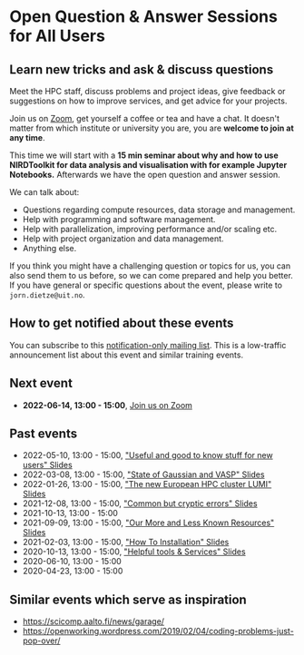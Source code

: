 # Open Question & Answer Sessions for All Users

## Learn new tricks and ask & discuss questions

Meet the HPC staff, discuss problems and project ideas, give feedback or
suggestions on how to improve services, and get advice for your
projects.

Join us on [Zoom](https://uit.zoom.us/j/63647467890), get yourself a
coffee or tea and have a chat. It doesn't matter from which institute or
university you are, you are **welcome to join at any time**.

This time we will start with a **15 min seminar about why and how to use
NIRDToolkit for data analysis and visualisation with for example Jupyter
Notebooks.** Afterwards we have the open question and answer session.

We can talk about:
- Questions regarding compute resources, data storage and management.
- Help with programming and software management.
- Help with parallelization, improving performance and/or scaling etc.
- Help with project organization and data management.
- Anything else.

If you think you might have a challenging question or topics for us,
you can also send them to us before, so we can come prepared and
help you better. If you have general or specific questions about
the event, please write to `jorn.dietze@uit.no`.


## How to get notified about these events

You can subscribe to this
[notification-only mailing list](https://sympa.uninett.no/lists/nris.no/info/events).
This is a low-traffic announcement list about this event and similar training
events.


## Next event

- **2022-06-14, 13:00 - 15:00**, [Join us on Zoom](https://uit.zoom.us/j/63647467890)


## Past events

- 2022-05-10, 13:00 - 15:00, ["Useful and good to know stuff for new users" Slides](https://docs.google.com/presentation/d/1pgueQ6w8sFW4-1y3iRwiWgkypUhrlLfhEPTFSY2_Lw8/edit?usp=sharing)
- 2022-03-08, 13:00 - 15:00, ["State of Gaussian and VASP" Slides](https://docs.google.com/presentation/d/13vm5-Yx_VTfg02SAgrzki9rgSlUTDW5cERVSIdKCrfc/edit?usp=sharing)
- 2022-01-26, 13:00 - 15:00, ["The new European HPC cluster LUMI" Slides](https://docs.google.com/presentation/d/1mSl6q6dvi12ouY0Rt5eephgFR-G_4WzB/edit?usp=sharing&ouid=109172959781988137007&rtpof=true&sd=true)
- 2021-12-08, 13:00 - 15:00, ["Common but cryptic errors" Slides](https://docs.google.com/presentation/d/1U-GaHeyLOFM0HUObrYQzJELpS4UL10hOS5AGFMeEzVU/edit?usp=sharing)
- 2021-10-13, 13:00 - 15:00
- 2021-09-09, 13:00 - 15:00, ["Our More and Less Known Resources" Slides](https://docs.google.com/presentation/d/1kEmxUYJJa2b6jKgiJYvdzFopyB3owkQkK-uJTolXny0/edit?usp=sharing)
- 2021-02-03, 13:00 - 15:00, ["How To Installation" Slides](https://docs.google.com/presentation/d/1fOzq_ob19TFIZ0lERSPw7oXx6irVVDwB2vmHOrz2AKA/edit?usp=sharing)
- 2020-10-13, 13:00 - 15:00, ["Helpful tools & Services" Slides](https://docs.google.com/presentation/d/1HKC5-G41lwVxAMjHU_UOTWKsRO3nD7B8uh9IVQRNtsk/edit?usp=sharing)
- 2020-06-10, 13:00 - 15:00
- 2020-04-23, 13:00 - 15:00


## Similar events which serve as inspiration

-   <https://scicomp.aalto.fi/news/garage/>
-   <https://openworking.wordpress.com/2019/02/04/coding-problems-just-pop-over/>
